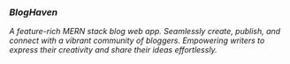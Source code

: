 ### *BlogHaven*

*A feature-rich MERN stack blog web app. Seamlessly create, publish, and connect with a vibrant community of bloggers. Empowering writers to express their creativity and share their ideas effortlessly.*
